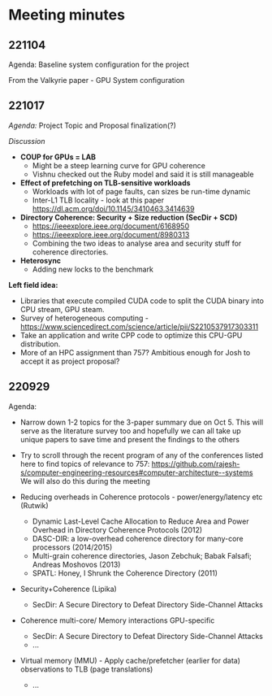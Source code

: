 # Meeting minutes

## 221104

Agenda:
Baseline system configuration for the project

From the Valkyrie paper - GPU System configuration





## 221017

_Agenda:_ 
Project Topic and Proposal finalization(?)

_Discussion_
- **COUP for GPUs = LAB**
  - Might be a steep learning curve for GPU coherence
  - Vishnu checked out the Ruby model and said it is still manageable
- **Effect of prefetching on TLB-sensitive workloads**
  - Workloads with lot of page faults, can sizes be run-time dynamic
  - Inter-L1 TLB locality - look at this paper https://dl.acm.org/doi/10.1145/3410463.3414639
- **Directory Coherence: Security + Size reduction (SecDir + SCD)**
  - https://ieeexplore.ieee.org/document/6168950
  - https://ieeexplore.ieee.org/document/8980313
  - Combining the two ideas to analyse area and security stuff for coherence directories. 
- **Heterosync**
  - Adding new locks to the benchmark

**Left field idea:**
  - Libraries that execute compiled CUDA code to split the CUDA binary into CPU stream, GPU steam.
  - Survey of heterogeneous computing - https://www.sciencedirect.com/science/article/pii/S2210537917303311 
  - Take an application and write CPP code to optimize this CPU-GPU distribution.
  - More of an HPC assignment than 757? Ambitious enough for Josh to accept it as project proposal?

## 220929

Agenda:

-	Narrow down 1-2 topics for the 3-paper summary due on Oct 5. This will serve as the literature survey too and hopefully we can all take up unique papers to save time and present the findings to the others
-	Try to scroll through the recent program of any of the conferences listed here to find topics of relevance to 757: https://github.com/rajesh-s/computer-engineering-resources#computer-architecture--systems
We will also do this during the meeting


- Reducing overheads in Coherence protocols - power/energy/latency etc (Rutwik)
  -   Dynamic Last-Level Cache Allocation to Reduce Area and Power Overhead in Directory Coherence Protocols (2012)
  -   DASC-DIR: a low-overhead coherence directory for many-core processors (2014/2015)
  -   Multi-grain coherence directories, Jason Zebchuk; Babak Falsafi; Andreas Moshovos (2013)
  -   SPATL: Honey, I Shrunk the Coherence Directory (2011)

- Security+Coherence (Lipika)
  - SecDir: A Secure Directory to Defeat Directory Side-Channel Attacks

- Coherence multi-core/ Memory interactions GPU-specific
  - SecDir: A Secure Directory to Defeat Directory Side-Channel Attacks
  - ...

- Virtual memory (MMU) - Apply cache/prefetcher (earlier for data) observations to TLB (page translations)
  - ...
